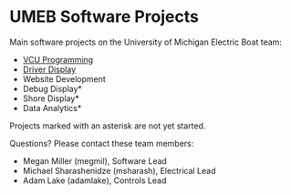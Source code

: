 # UMEB Software Projects

Main software projects on the University of Michigan Electric Boat team:
* [VCU Programming](https://github.com/uofmelectricboat/tide-vcu)
* [Driver Display](https://github.com/uofmelectricboat/tide-main-display)
* Website Development
* Debug Display*
* Shore Display*
* Data Analytics*

Projects marked with an asterisk are not yet started.

Questions? Please contact these team members:
* Megan Miller (megmil), Software Lead
* Michael Sharashenidze (msharash), Electrical Lead
* Adam Lake (adamlake), Controls Lead
